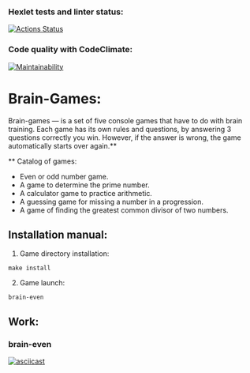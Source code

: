 ### Hexlet tests and linter status:
[![Actions Status](https://github.com/ShoZYXrk/fullstack-javascript-project-44/workflows/hexlet-check/badge.svg)](https://github.com/ShoZYXrk/fullstack-javascript-project-44/actions)

### Code quality with CodeClimate:
[![Maintainability](https://api.codeclimate.com/v1/badges/db061cdb2fc8ef18ac02/maintainability)](https://codeclimate.com/github/ShoZYXrk/fullstack-javascript-project-44/maintainability)

# Brain-Games:
Brain-games — is a set of five console games that have to do with brain training. Each game has its own rules and questions, by answering 3 questions correctly you win. However, if the answer is wrong, the game automatically starts over again.**

** Catalog of games: 
* Even or odd number game.
* A game to determine the prime number.
* A calculator game to practice arithmetic.
* A guessing game for missing a number in a progression.
* A game of finding the greatest common divisor of two numbers.

## Installation manual:
1. Game directory installation:
```
make install
```
2. Game launch:
```
brain-even
```

## Work:
### brain-even
[![asciicast](https://asciinema.org/a/587704.svg)](https://asciinema.org/a/587704)